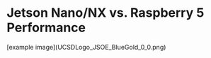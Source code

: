 <h1>Jetson Nano/NX vs. Raspberry 5 Performance</h1>
[example image](UCSDLogo_JSOE_BlueGold_0_0.png)
